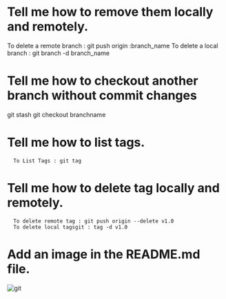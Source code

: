 # Tell me how to remove them locally and remotely.
   To delete a remote branch : git push origin :branch_name
   To delete a local branch : git branch -d branch_name 

# Tell me how to checkout another branch without commit changes
  git stash
  git checkout branchname

  
# Tell me how to list tags.
      To List Tags : git tag
# Tell me how to delete tag locally and remotely.
      To delete remote tag : git push origin --delete v1.0
      To delete local tagsgit : tag -d v1.0
# Add an image in the README.md file.

![git](https://github.com/user-attachments/assets/34913dd7-037e-40f3-9d64-687f925b0483)
